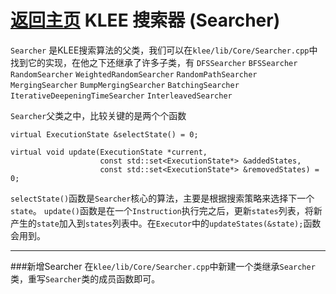 [返回主页](../README.md)
KLEE 搜索器 (Searcher)
=========================
`Searcher` 是KLEE搜索算法的父类，我们可以在`klee/lib/Core/Searcher.cpp`中找到它的实现，在他之下还继承了许多子类，有
`DFSSearcher`
`BFSSearcher`
`RandomSearcher`
`WeightedRandomSearcher`
`RandomPathSearcher`
`MergingSearcher`
`BumpMergingSearcher`
`BatchingSearcher`
`IterativeDeepeningTimeSearcher`
`InterleavedSearcher`

`Searcher`父类之中，比较关键的是两个个函数
```
virtual ExecutionState &selectState() = 0;

virtual void update(ExecutionState *current,
                    const std::set<ExecutionState*> &addedStates,
                    const std::set<ExecutionState*> &removedStates) = 0;
```
`selectState()`函数是`Searcher`核心的算法，主要是根据搜索策略来选择下一个`state`。
`update()`函数是在一个`Instruction`执行完之后，更新`states`列表，将新产生的`state`加入到`states`列表中。在`Executor`中的`updateStates(&state);`函数会用到。

---------
###新增Searcher
在`klee/lib/Core/Searcher.cpp`中新建一个类继承`Searcher`类，重写`Searcher`类的成员函数即可。